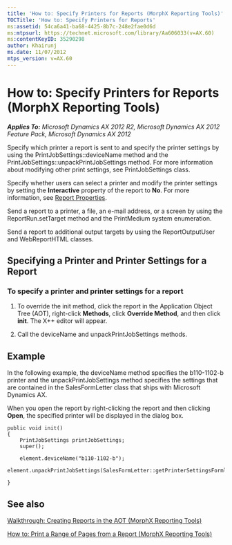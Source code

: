 ```yaml
---
title: 'How to: Specify Printers for Reports (MorphX Reporting Tools)'
TOCTitle: 'How to: Specify Printers for Reports'
ms:assetid: 54ca6a41-ba68-4425-8b7c-248e2fae0d6d
ms:mtpsurl: https://technet.microsoft.com/library/Aa606033(v=AX.60)
ms:contentKeyID: 35290298
author: Khairunj
ms.date: 11/07/2012
mtps_version: v=AX.60
---
```


# How to: Specify Printers for Reports (MorphX Reporting Tools) 


_**Applies To:** Microsoft Dynamics AX 2012 R2, Microsoft Dynamics AX 2012 Feature Pack, Microsoft Dynamics AX 2012_

Specify which printer a report is sent to and specify the printer settings by using the PrintJobSettings::deviceName method and the PrintJobSettings::unpackPrintJobSettings method. For more information about modifying other print settings, see PrintJobSettings class.

Specify whether users can select a printer and modify the printer settings by setting the **Interactive** property of the report to **No**. For more information, see [Report Properties](https://technet.microsoft.com/library/aa856851\(v=ax.60\)).

Send a report to a printer, a file, an e-mail address, or a screen by using the ReportRun.setTarget method and the PrintMedium system enumeration.

Send a report to additional output targets by using the ReportOutputUser and WebReportHTML classes.

## Specifying a Printer and Printer Settings for a Report

### To specify a printer and printer settings for a report

1.  To override the init method, click the report in the Application Object Tree (AOT), right-click **Methods**, click **Override Method**, and then click **init**. The X++ editor will appear.

2.  Call the deviceName and unpackPrintJobSettings methods.

## Example

In the following example, the deviceName method specifies the b110-1102-b printer and the unpackPrintJobSettings method specifies the settings that are contained in the SalesFormLetter class that ships with Microsoft Dynamics AX.

When you open the report by right-clicking the report and then clicking **Open**, the specified printer will be displayed in the dialog box.

    public void init()
    {
        PrintJobSettings printJobSettings;
        super();
    
        element.deviceName("b110-1102-b");
           element.unpackPrintJobSettings(SalesFormLetter::getPrinterSettingsFormletter(DocumentStatus::Invoice,PrintSetupOriginalCopy::Original));
    
    }

## See also

[Walkthrough: Creating Reports in the AOT (MorphX Reporting Tools)](walkthrough-creating-reports-in-the-aot-morphx-reporting-tools.md)

[How to: Print a Range of Pages from a Report (MorphX Reporting Tools)](how-to-print-a-range-of-pages-from-a-report-morphx-reporting-tools.md)

